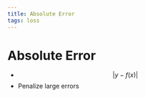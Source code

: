 ```yaml
---
title: Absolute Error
tags: loss
---
```


# Absolute Error
- $$\lvert y-f(x)\rvert$$
- Penalize large errors




















































